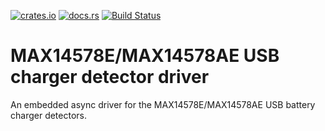 [![crates.io][crates-badge]][crates-url] [![docs.rs][docs-badge]][docs-url]
[![Build Status][actions-badge]][actions-url]

[crates-badge]: https://img.shields.io/crates/v/max14578e-driver
[crates-url]: https://crates.io/crates/max14578e-driver
[docs-badge]: https://docs.rs/max14578e-driver/badge.svg
[docs-url]: https://docs.rs/max14578e-driver
[actions-badge]: https://github.com/tactile-eng/max14578e-driver/workflows/CI/badge.svg
[actions-url]: https://github.com/tactile-eng/max14578e-driver/actions?query=workflow%3ACI+branch%3Amain

# MAX14578E/MAX14578AE USB charger detector driver

<!-- cargo-rdme start -->

An embedded async driver for the MAX14578E/MAX14578AE USB battery charger detectors.

<!-- cargo-rdme end -->
